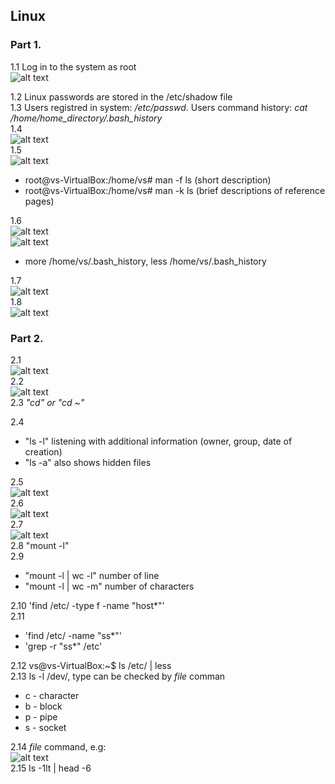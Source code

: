 ## Linux
### Part 1.

1.1 Log in to the system as root  
![alt text](https://github.com/shevtshov/DevOps_online_Dnipro_2021Q4/blob/main/m5/task5.1/1.1.png)

1.2 Linux passwords are stored in the /etc/shadow file   
1.3 Users registred in system: */etc/passwd*. Users command history: *cat /home/home_directory/.bash_history*  
1.4  
![alt text](https://github.com/shevtshov/DevOps_online_Dnipro_2021Q4/blob/main/m5/task5.1/1.4.png)   
1.5  
![alt text](https://github.com/shevtshov/DevOps_online_Dnipro_2021Q4/blob/main/m5/task5.1/1.5.png)   
- root@vs-VirtualBox:/home/vs# man -f ls (short description)
- root@vs-VirtualBox:/home/vs# man -k ls (brief descriptions of reference pages)

1.6  
![alt text](https://github.com/shevtshov/DevOps_online_Dnipro_2021Q4/blob/main/m5/task5.1/1.6_less.png)  
![alt text](https://github.com/shevtshov/DevOps_online_Dnipro_2021Q4/blob/main/m5/task5.1/1.6_more.png)  
- more /home/vs/.bash_history, less /home/vs/.bash_history   


1.7   
![alt text](https://github.com/shevtshov/DevOps_online_Dnipro_2021Q4/blob/main/m5/task5.1/1.7.png)   
1.8   
![alt text](https://github.com/shevtshov/DevOps_online_Dnipro_2021Q4/blob/main/m5/task5.1/1.8.png)   



### Part 2.
2.1   
![alt text](https://github.com/shevtshov/DevOps_online_Dnipro_2021Q4/blob/main/m5/task5.1/2.1.png)  
2.2   
![alt text](https://github.com/shevtshov/DevOps_online_Dnipro_2021Q4/blob/main/m5/task5.1/2.2.png)  
2.3   *"cd" or "cd ~"*   

2.4  
- "ls -l" listening with additional information (owner, group, date of creation)  
-  "ls -a" also shows hidden files   


2.5   
![alt text](https://github.com/shevtshov/DevOps_online_Dnipro_2021Q4/blob/main/m5/task5.1/2.5.png)   
2.6   
![alt text](https://github.com/shevtshov/DevOps_online_Dnipro_2021Q4/blob/main/m5/task5.1/2.6.png)   
2.7  
![alt text](https://github.com/shevtshov/DevOps_online_Dnipro_2021Q4/blob/main/m5/task5.1/2.7.png)   
2.8  "mount -l"  
2.9  
- "mount -l | wc -l" number of line  
- "mount -l | wc -m" number of characters   


2.10  'find /etc/ -type f -name "host*"'   
2.11   
- 'find /etc/ -name "ss*"' 
- 'grep -r "ss*" /etc'  


2.12  vs@vs-VirtualBox:~$ ls /etc/ | less  
2.13  ls -l /dev/,   type can be checked by *file* comman
- c - character
- b - block
- p - pipe
- s - socket


2.14  *file* command, e.g:  
![alt text](https://github.com/shevtshov/DevOps_online_Dnipro_2021Q4/blob/main/m5/task5.1/2.14.png)    
2.15  ls -1lt | head -6
